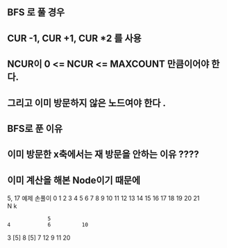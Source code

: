 ## BFS 로 풀 경우 
## CUR -1, CUR +1, CUR *2  를 사용 
## NCUR이 0 <= NCUR <= MAXCOUNT 만큼이어야 한다.
## 그리고 이미 방문하지 않은 노드여야 한다 . 

## BFS로 푼 이유 
## 이미 방문한 x축에서는 재 방문을 안하는 이유 ???? 
## 이미 계산을 해본 Node이기 때문에

5, 17 예제 손풀이 
0 1 2 3 4 5 6 7 8 9 10 11 12 13 14 15 16 17 18 19 20 21  
          N                              k 

                 5
    4            6          10
3  [5]  8   [5]   7  12   9  11  20   
